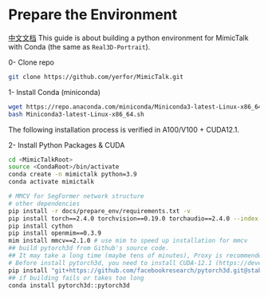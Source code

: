 # Prepare the Environment
[中文文档](./install_guide-zh.md)
This guide is about building a python environment for MimicTalk with Conda (the same as `Real3D-Portrait`).

0- Clone repo
```bash
git clone https://github.com/yerfor/MimicTalk.git
```

1- Install Conda (miniconda)
```bash
wget https://repo.anaconda.com/miniconda/Miniconda3-latest-Linux-x86_64.sh
bash Miniconda3-latest-Linux-x86_64.sh
```
 
The following installation process is verified in A100/V100 + CUDA12.1.

2- Install Python Packages & CUDA
```bash
cd <MimicTalkRoot>
source <CondaRoot>/bin/activate
conda create -n mimictalk python=3.9
conda activate mimictalk

# MMCV for SegFormer network structure
# other dependencies
pip install -r docs/prepare_env/requirements.txt -v
pip install torch==2.4.0 torchvision==0.19.0 torchaudio==2.4.0 --index-url https://download.pytorch.org/whl/cu121
pip install cython
pip install openmim==0.3.9
mim install mmcv==2.1.0 # use mim to speed up installation for mmcv
## build pytorch3d from Github's source code. 
## It may take a long time (maybe tens of minutes), Proxy is recommended if encountering the time-out problem
# Before install pytorch3d, you need to install CUDA-12.1 (https://developer.nvidia.com/cuda-toolkit-archive) and make sure /usr/local/cuda points to the `cuda-12.1` directory
pip install "git+https://github.com/facebookresearch/pytorch3d.git@stable"
## if building fails or takes too long
conda install pytorch3d::pytorch3d
```

